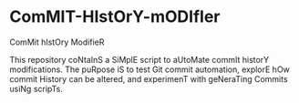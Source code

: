 # ComMIT-HIstOrY-mODIfIer
ComMit hIstOry ModifieR

This repository coNtaInS a SiMplE script to aUtoMate commIt historY modifications. The puRpose iS to test Git commit automation, explorE hOw commit History can be altered, and experimenT with geNeraTing Commits usiNg scripTs.
